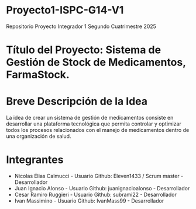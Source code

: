 # Proyecto1-ISPC-G14-V1
Repositorio Proyecto Integrador 1 Segundo Cuatrimestre 2025

# Título del Proyecto: Sistema de Gestión de Stock de Medicamentos, FarmaStock.

# Breve Descripción de la Idea
La idea de crear un sistema de gestión de medicamentos consiste en desarrollar una plataforma tecnológica que permita controlar y optimizar todos los procesos relacionados con el manejo de medicamentos dentro de una organización de salud.

# Integrantes

* Nicolas Elias Calmucci - Usuario Github: Eleven1433 / Scrum master - Desarrollador
* Juan Ignacio Alonso - Usuario Github: juanignacioalonso - Desarrollador
* Cesar Ramiro Ruggieri - Usuario Github: subrami22 - Desarrollador
* Ivan Massimino - Usuario Github: IvanMass99 - Desarrollador

